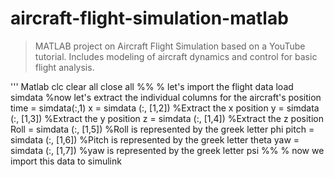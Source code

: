 # aircraft-flight-simulation-matlab
> MATLAB project on Aircraft Flight Simulation based on a YouTube tutorial. Includes modeling of aircraft dynamics and control for basic flight analysis.

''' Matlab
clc
clear all
close all
%%
% let's import the flight data
load simdata
%now let's extract the individual columns for the aircraft's position
time = simdata(:,1)
x = simdata (:, [1,2]) %Extract the x position
y = simdata (:, [1,3]) %Extract the y position
z = simdata (:, [1,4]) %Extract the z position
Roll = simdata (:, [1,5]) %Roll is represented by the greek letter phi
pitch = simdata (:, [1,6]) %Pitch is represented by the greek letter theta
yaw = simdata   (:, [1,7]) %yaw is represented by the greek letter psi
%%
% now we import this data to simulink
